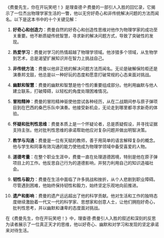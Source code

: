 《费曼先生，你在开玩笑吧！》是理查德·P·费曼的一部引人入胜的回忆录，它揭示了一位杰出物理学家生活的一瞥，他以无穷好奇心和非传统解决问题的方法而闻名。以下是这本书中的十个关键见解：

1. **好奇心和创造力**：费曼自然的好奇心和创造性思维对他作为物理学家的成功至关重要。他不断质疑传统智慧，寻求新的解决问题方式，导致了突破性的发现。

2. **热爱学习**：费曼对学习的热情超越了物理学领域。他涉猎多个领域，从生物学到艺术，总是渴望扩展知识并在智力上挑战自己。

3. **非传统方法**：费曼以他非正统的解决问题方法而闻名。无论是破解保险柜还是演奏邦戈鼓，他总是以一种好玩的态度和愿意打破常规的心态来面对挑战。

4. **幽默和智慧**：费曼的幽默和智慧是他个性的重要组成部分。他利用幽默与他人建立联系，打破障碍，以轻松的角度处理困难情况。

5. **冒险精神**：费曼的冒险精神驱使他尝试各种经历，从在二战期间参与原子弹项目到在巴西的桑巴乐队中演奏。他接受新机会，无论走到哪里都寻求新奇的体验。

6. **怀疑和批判性思维**：费曼本质上是一个怀疑论者，总是质疑假设，并寻找证据支持主张。他对批判性思维的承诺帮助他应对复杂问题并做出明智决策。

7. **教学与沟通**：费曼是一位有天赋的教师，善于用简单的语言解释复杂的概念。他与学生和同事有效沟通的能力使他成为物理学领域中备受喜爱的人物。

8. **道德考量**：在整个职业生涯中，费曼一直在处理道德困境，特别是他在原子弹项目上的工作。他反思自己行为的道德影响，并努力利用自己的知识造福社会。

9. **韧性与毅力**：费曼在生活中面临了许多挑战和挫折，从个人悲剧到职业障碍。尽管遇到困难，他始终保持韧性和毅力，始终坚定乐观地向前推进。

10. **遗产和影响**：费曼的遗产远远超出了他的科学贡献。他对生活和工作的独特态度继续激励着一代又一代的科学家、思想家和创意人士，让他们拥抱好奇心，批判性思考，并以幽默和谦卑的态度面对挑战。

在《费曼先生，你在开玩笑吧！》中，理查德·费曼引人入胜的叙述和深刻的反思为读者展示了一位真正天才的思维，他以好奇心、幽默和对学习和发现的坚定承诺来对待生活。